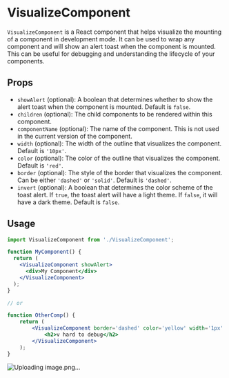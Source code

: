 # VisualizeComponent

`VisualizeComponent` is a React component that helps visualize the mounting of a component in development mode. It can be used to wrap any component and will show an alert toast when the component is mounted. This can be useful for debugging and understanding the lifecycle of your components.

## Props

- `showAlert` (optional): A boolean that determines whether to show the alert toast when the component is mounted. Default is `false`.
- `children` (optional): The child components to be rendered within this component.
- `componentName` (optional): The name of the component. This is not used in the current version of the component.
- `width` (optional): The width of the outline that visualizes the component. Default is `'10px'`.
- `color` (optional): The color of the outline that visualizes the component. Default is `'red'`.
- `border` (optional): The style of the border that visualizes the component. Can be either `'dashed'` or `'solid'`. Default is `'dashed'`.
- `invert` (optional): A boolean that determines the color scheme of the toast alert. If `true`, the toast alert will have a light theme. If `false`, it will have a dark theme. Default is `false`.

## Usage

```jsx
import VisualizeComponent from './VisualizeComponent';

function MyComponent() {
  return (
    <VisualizeComponent showAlert>
      <div>My Component</div>
    </VisualizeComponent>
  );
}

// or

function OtherComp() {
    return (
        <VisualizeComponent border='dashed' color='yellow' width='1px' invert>
            <h2>v hard to debug</h2>
        </VisualizeComponent>
    );
}
```

![Uploading image.png…]()
